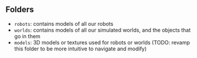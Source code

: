 ## Folders
- `robots`: contains models of all our robots
- `worlds`: contains models of all our simulated worlds, and the objects that go in them
- `models`: 3D models or textures used for robots or worlds (TODO: revamp this folder to be more intuitive to navigate and modify)
